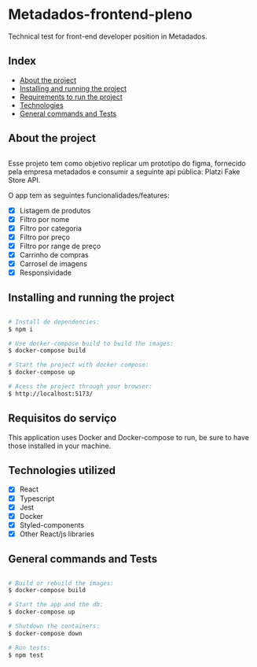 # Metadados-frontend-pleno

Technical test for front-end developer position in Metadados.

## Index

- <a href="#-about">About the project</a>
- <a href="#-install">Installing and running the project</a>
- <a href="#-requirements">Requirements to run the project</a>
- <a href="#-tech">Technologies</a>
- <a href="#-commands">General commands and Tests</a>

## <h2 id="#-about">About the project<h2>

Esse projeto tem como objetivo replicar um prototipo do figma, fornecido pela empresa metadados
e consumir a seguinte api pública: Platzi Fake Store API.

O app tem as seguintes funcionalidades/features:

- [x] Listagem de produtos
- [x] Filtro por nome
- [x] Filtro por categoria
- [x] Filtro por preço
- [x] Filtro por range de preço
- [x] Carrinho de compras
- [x] Carrosel de imagens
- [x] Responsividade

## <h2 id="#-install">Installing and running the project<h2>

```bash
# Install de dependencies:
$ npm i

# Use docker-compose build to build the images:
$ docker-compose build

# Start the project with docker compose:
$ docker-compose up

# Acess the project through your browser:
$ http://localhost:5173/

```

## <h2 id="-requirements">Requisitos do serviço</h2>

This application uses Docker and Docker-compose to run, be sure to have those installed in your machine.

## <h2 id="-tech">Technologies utilized</h2>

- [x] React
- [x] Typescript
- [x] Jest
- [x] Docker
- [x] Styled-components
- [x] Other React/js libraries

## <h2 id="#-commands">General commands and Tests<h2>

```bash
# Build or rebuild the images:
$ docker-compose build

# Start the app and the db:
$ docker-compose up

# Shutdown the containers:
$ docker-compose down

# Run tests:
$ npm test
```
